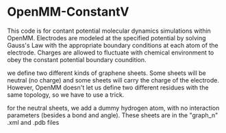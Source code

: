 # OpenMM-ConstantV
This code is for contant potential molecular dynamics simulations within OpenMM.
Electrodes are modeled at the specified potential by solving Gauss's Law with the 
appropriate boundary conditions at each atom of the electrode.  Charges are allowed
to fluctuate with chemical environment to obey the constant potential boundary coundition.

we define two different kinds of graphene sheets.  Some sheets will be neutral (no charge) and some sheets will carry the charge of the electrode.
However, OpenMM doesn't let us define two different residues with the same topology, so we have to use a trick.

for the neutral sheets, we add a dummy hydrogen atom, with no interaction parameters (besides a bond and angle).  These sheets are in the "graph_n" .xml and .pdb files 
